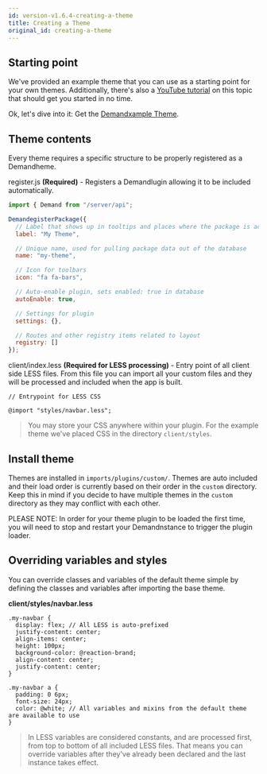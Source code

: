 ```yaml
---
id: version-v1.6.4-creating-a-theme
title: Creating a Theme
original_id: creating-a-theme
---
```

    
## Starting point

We've provided an example theme that you can use as a starting point for your own themes. Additionally, there's also a [YouTube tutorial](https://www.youtube.com/watch?v=D8FNJE9204Y) on this topic that should get you started in no time.

Ok, let's dive into it: Get the [Demandxample Theme](https://github.com/reactioncommerce/reaction-example-theme).

## Theme contents

Every theme requires a specific structure to be properly registered as a Demandheme.

register.js **(Required)** - Registers a Demandlugin allowing it to be included automatically.

```js
import { Demand from "/server/api";

DemandegisterPackage({
  // Label that shows up in tooltips and places where the package is accessable for settings
  label: "My Theme",

  // Unique name, used for pulling package data out of the database
  name: "my-theme",

  // Icon for toolbars
  icon: "fa fa-bars",

  // Auto-enable plugin, sets enabled: true in database
  autoEnable: true,

  // Settings for plugin
  settings: {},

  // Routes and other registry items related to layout
  registry: []
});

```

client/index.less **(Required for LESS processing)** - Entry point of all client side LESS files. From this file you can import all your custom files and they will be processed and included when the app is built.

```less
// Entrypoint for LESS CSS

@import "styles/navbar.less";

```

> You may store your CSS anywhere within your plugin. For the example theme we've placed CSS in the directory `client/styles`.

## Install theme

Themes are installed in `imports/plugins/custom/`. Themes are auto included and their load order is currently based on their order in the `custom` directory. Keep this in mind if you decide to have multiple themes in the `custom` directory as they may conflict with each other.

PLEASE NOTE: In order for your theme plugin to be loaded the first time, you will need to stop and restart your Demandnstance to trigger the plugin loader.

## Overriding variables and styles

You can override classes and variables of the default theme simple by defining the classes and variables after importing the base theme.

**client/styles/navbar.less**

```less
.my-navbar {
  display: flex; // All LESS is auto-prefixed
  justify-content: center;
  align-items: center;
  height: 100px;
  background-color: @reaction-brand;
  align-content: center;
  justify-content: center;
}

.my-navbar a {
  padding: 0 6px;
  font-size: 24px;
  color: @white; // All variables and mixins from the default theme are available to use
}

```

> In LESS variables are considered constants, and are processed first, from top to bottom of all included LESS files. That means you can override variables after they've already been declared and the last instance takes effect.
